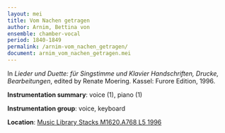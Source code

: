 ```yaml
---
layout: mei
title: Vom Nachen getragen
author: Arnim, Bettina von
ensemble: chamber-vocal
period: 1840-1849
permalink: /arnim-vom_nachen_getragen/
document: arnim_vom_nachen_getragen.mei
---
```


In *Lieder und Duette: für Singstimme und Klavier Handschriften, Drucke, Bearbeitungen*, edited by Renate Moering. Kassel: Furore Edition, 1996. 

**Instrumentation summary**: voice (1), piano (1)

**Instrumentation group**: voice, keyboard

**Location**: <a href="https://tufts-primo.hosted.exlibrisgroup.com/permalink/f/bnf7qa/01TUN_ALMA2180485300003851" target="_blank">Music Library Stacks M1620.A768 L5 1996</a>
